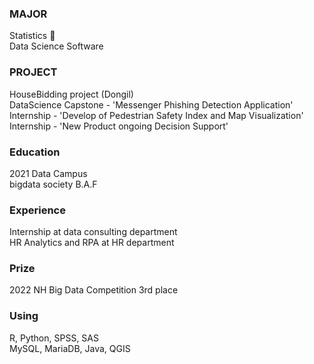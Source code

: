 ### MAJOR
Statistics  💖  
Data Science Software 
  
### PROJECT
HouseBidding project (Dongil)   
DataScience Capstone - 'Messenger Phishing Detection Application'   
Internship - 'Develop of Pedestrian Safety Index and Map Visualization'   
Internship - 'New Product ongoing Decision Support'   
  
### Education
2021 Data Campus  
bigdata society B.A.F

### Experience
Internship at data consulting department    
HR Analytics and RPA at HR department 

### Prize
2022 NH Big Data Competition 3rd place
   
### Using 
R, Python, SPSS, SAS   
MySQL, MariaDB, Java, QGIS
  


